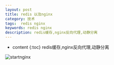 ```yaml
---
layout: post
title: redis 以及nginx
category: 技术
tags:  redis nginx
keywords: redis nginx
description: redis缓存,nginx反向代理,动静分离
---
```



* content
{:toc}
redis缓存,nginx反向代理,动静分离



![startnginx](_posts/skill/startnginx.png)



